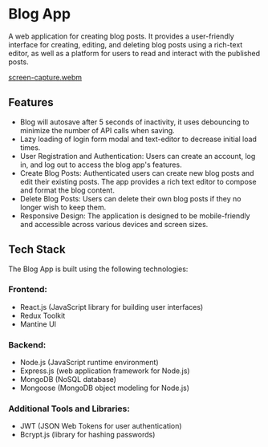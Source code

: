 # Blog App
A web application for creating blog posts. It provides a user-friendly interface for creating, editing, and deleting blog posts using a rich-text editor, as well as a platform for users to read and interact with the published posts.

[screen-capture.webm](https://github.com/jatinkumar-me/blog-app/assets/85551434/743ae825-7cf4-4bee-ba10-9a5384d9b26d)
## Features
- Blog will autosave after 5 seconds of inactivity, it uses debouncing to minimize the number of API calls when saving.
- Lazy loading of login form modal and text-editor to decrease initial load times.
- User Registration and Authentication: Users can create an account, log in, and log out to access the blog app's features.
- Create Blog Posts: Authenticated users can create new blog posts and edit their existing posts. The app provides a rich text editor to compose and format the blog content.
- Delete Blog Posts: Users can delete their own blog posts if they no longer wish to keep them.
- Responsive Design: The application is designed to be mobile-friendly and accessible across various devices and screen sizes.

## Tech Stack
The Blog App is built using the following technologies:
### Frontend:
- React.js (JavaScript library for building user interfaces)
- Redux Toolkit
- Mantine UI

### Backend:
- Node.js (JavaScript runtime environment)
- Express.js (web application framework for Node.js)
- MongoDB (NoSQL database)
- Mongoose (MongoDB object modeling for Node.js)

### Additional Tools and Libraries:

- JWT (JSON Web Tokens for user authentication)
- Bcrypt.js (library for hashing passwords)
